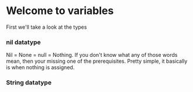 # Welcome to variables

First we'll take a look at the types

### nil datatype

Nil = None = null = Nothing.  If you don't know what any of those words mean, then your missing one of the prerequisites.  Pretty simple, it basically is when nothing is assigned.

### String datatype
